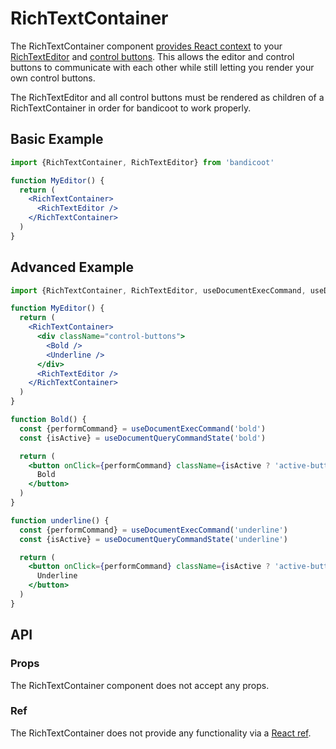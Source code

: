 # RichTextContainer

The RichTextContainer component [provides React context](https://reactjs.org/docs/context.html#contextprovider) to
your [RichTextEditor](/components/rich-text-editor.md) and [control buttons](/concepts/control-button.md). This allows
the editor and control buttons to communicate with each other while still letting you render your own control buttons.

The RichTextEditor and all control buttons must be rendered as children of a RichTextContainer in order for
bandicoot to work properly.

## Basic Example
```jsx
import {RichTextContainer, RichTextEditor} from 'bandicoot'

function MyEditor() {
  return (
    <RichTextContainer>
      <RichTextEditor />
    </RichTextContainer>
  )
}
```

## Advanced Example
```jsx
import {RichTextContainer, RichTextEditor, useDocumentExecCommand, useDocumentQueryCommandState} from 'bandicoot'

function MyEditor() {
  return (
    <RichTextContainer>
      <div className="control-buttons">
        <Bold />
        <Underline />
      </div>
      <RichTextEditor />
    </RichTextContainer>
  )
}

function Bold() {
  const {performCommand} = useDocumentExecCommand('bold')
  const {isActive} = useDocumentQueryCommandState('bold')

  return (
    <button onClick={performCommand} className={isActive ? 'active-button' : ''}>
      Bold
    </button>
  )
}

function underline() {
  const {performCommand} = useDocumentExecCommand('underline')
  const {isActive} = useDocumentQueryCommandState('underline')

  return (
    <button onClick={performCommand} className={isActive ? 'active-button' : ''}>
      Underline
    </button>
  )
}
```

## API

### Props
The RichTextContainer component does not accept any props.

### Ref
The RichTextContainer does not provide any functionality via a [React ref](https://reactjs.org/docs/glossary.html#refs).
